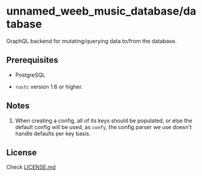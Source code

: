 # unnamed_weeb_music_database/database

GraphQL backend for mutating/querying data to/from the database.

## Prerequisites

- PostgreSQL

- `rustc` version 1.6 or higher.

## Notes

1.  When creating a config, all of its keys should be populated, or else the default config will be used, as `confy`, the config parser we use doesn't handle defaults per key basis. 

## License

Check [LICENSE.md](./LICENSE.md)
